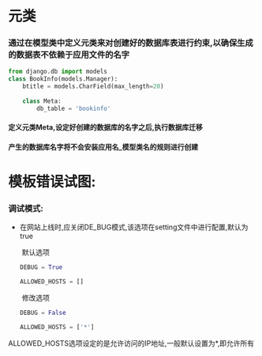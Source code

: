 # 元类

### 	通过在模型类中定义元类来对创建好的数据库表进行约束,以确保生成的数据表不依赖于应用文件的名字





```python
from django.db import models
class BookInfo(models.Manager):
    btitle = models.CharField(max_length=20)
    
    class Meta:
        db_table = 'bookinfo'
```

#### 定义元类Meta,设定好创建的数据库的名字之后,执行数据库迁移

#### 产生的数据库名字将不会安装应用名_模型类名的规则进行创建





# 模板错误试图:

### 调试模式:

- ​	在网站上线时,应关闭DE_BUG模式,该选项在setting文件中进行配置,默认为true

  ​		默认选项

  ```python
  DEBUG = True
  
  ALLOWED_HOSTS = []
  
  ```

  ​		修改选项

  ```python
  DEBUG = False
  
  ALLOWED_HOSTS = ['*']
  ```

​	ALLOWED_HOSTS选项设定的是允许访问的IP地址,一般默认设置为*,即允许所有